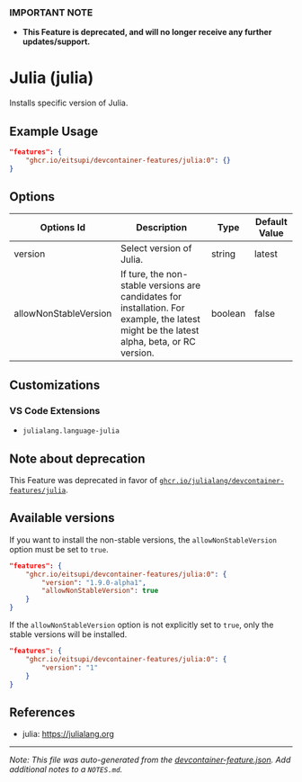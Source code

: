 ### **IMPORTANT NOTE**
- **This Feature is deprecated, and will no longer receive any further updates/support.**

# Julia (julia)

Installs specific version of Julia.

## Example Usage

```json
"features": {
    "ghcr.io/eitsupi/devcontainer-features/julia:0": {}
}
```

## Options

| Options Id | Description | Type | Default Value |
|-----|-----|-----|-----|
| version | Select version of Julia. | string | latest |
| allowNonStableVersion | If ture, the non-stable versions are candidates for installation. For example, the latest might be the latest alpha, beta, or RC version. | boolean | false |

## Customizations

### VS Code Extensions

- `julialang.language-julia`

<!-- markdownlint-disable MD041 -->

## Note about deprecation

This Feature was deprecated in favor of
[`ghcr.io/julialang/devcontainer-features/julia`](https://github.com/JuliaLang/devcontainer-features/tree/main/src/julia).

## Available versions

If you want to install the non-stable versions, the `allowNonStableVersion` option must be set to `true`.

```json
"features": {
    "ghcr.io/eitsupi/devcontainer-features/julia:0": {
        "version": "1.9.0-alpha1",
        "allowNonStableVersion": true
    }
}
```

If the `allowNonStableVersion` option is not explicitly set to `true`, only the stable versions will be installed.

```json
"features": {
    "ghcr.io/eitsupi/devcontainer-features/julia:0": {
        "version": "1"
    }
}
```

## References

- julia: <https://julialang.org>


---

_Note: This file was auto-generated from the [devcontainer-feature.json](https://github.com/eitsupi/devcontainer-features/blob/main/src/julia/devcontainer-feature.json).  Add additional notes to a `NOTES.md`._
